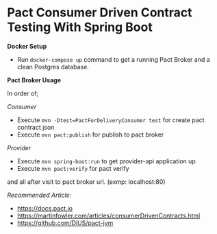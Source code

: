 # Pact Consumer Driven Contract Testing With Spring Boot

**Docker Setup**
* Run `docker-compose up` command to get a running Pact Broker and a clean Postgres database.

**Pact Broker Usage**

In order of;

_Consumer_
* Execute `mvn -Dtest=PactForDeliveryConsumer test` for create pact contract json
* Execute `mvn pact:publish` for publish to pact broker

_Provider_
* Execute `mvn spring-boot:run` to get provider-api application up
* Execute `mvn pact:verify` for pact verify

and all after visit to pact broker url. (exmp: localhost:80)

_Recommended Article:_
* https://docs.pact.io
* https://martinfowler.com/articles/consumerDrivenContracts.html
* https://github.com/DiUS/pact-jvm
